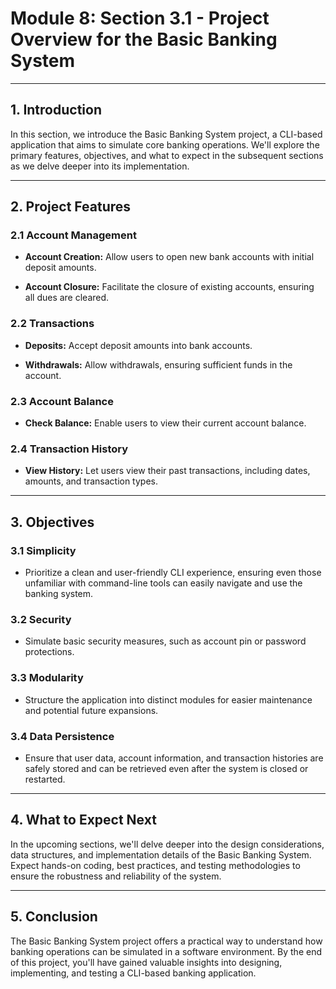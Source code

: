 # Module 8: Section 3.1 - Project Overview for the Basic Banking System

---

## 1. Introduction

In this section, we introduce the Basic Banking System project, a CLI-based application that aims to simulate core banking operations. We'll explore the primary features, objectives, and what to expect in the subsequent sections as we delve deeper into its implementation.

---

## 2. Project Features

### 2.1 Account Management

- **Account Creation:** Allow users to open new bank accounts with initial deposit amounts.
  
- **Account Closure:** Facilitate the closure of existing accounts, ensuring all dues are cleared.

### 2.2 Transactions

- **Deposits:** Accept deposit amounts into bank accounts.

- **Withdrawals:** Allow withdrawals, ensuring sufficient funds in the account.

### 2.3 Account Balance

- **Check Balance:** Enable users to view their current account balance.

### 2.4 Transaction History

- **View History:** Let users view their past transactions, including dates, amounts, and transaction types.

---

## 3. Objectives

### 3.1 Simplicity

- Prioritize a clean and user-friendly CLI experience, ensuring even those unfamiliar with command-line tools can easily navigate and use the banking system.

### 3.2 Security

- Simulate basic security measures, such as account pin or password protections.

### 3.3 Modularity

- Structure the application into distinct modules for easier maintenance and potential future expansions.

### 3.4 Data Persistence

- Ensure that user data, account information, and transaction histories are safely stored and can be retrieved even after the system is closed or restarted.

---

## 4. What to Expect Next

In the upcoming sections, we'll delve deeper into the design considerations, data structures, and implementation details of the Basic Banking System. Expect hands-on coding, best practices, and testing methodologies to ensure the robustness and reliability of the system.

---

## 5. Conclusion

The Basic Banking System project offers a practical way to understand how banking operations can be simulated in a software environment. By the end of this project, you'll have gained valuable insights into designing, implementing, and testing a CLI-based banking application.

